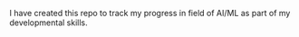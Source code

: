 I have created this repo to track my progress in field of AI/ML as part of my developmental skills.
